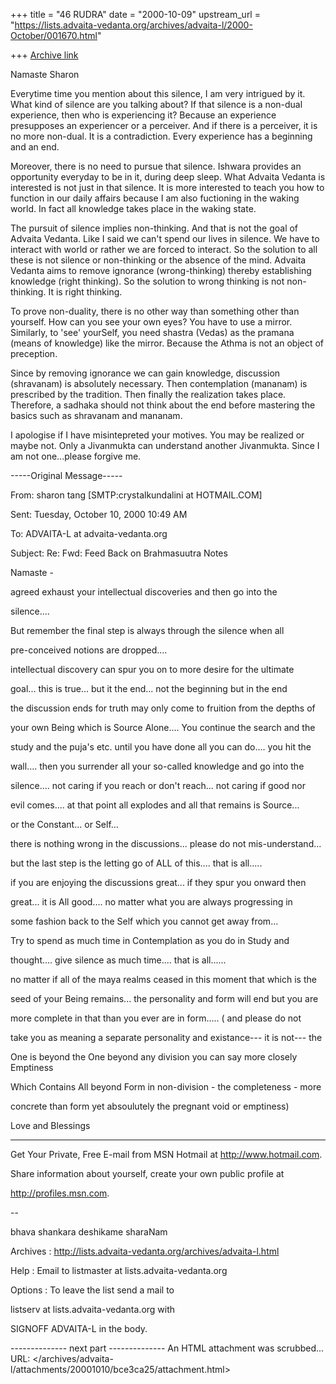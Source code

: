 +++
title = "46 RUDRA"
date = "2000-10-09"
upstream_url = "https://lists.advaita-vedanta.org/archives/advaita-l/2000-October/001670.html"

+++
[Archive link](https://lists.advaita-vedanta.org/archives/advaita-l/2000-October/001670.html)

Namaste Sharon

Everytime time you mention about this silence, I am very intrigued by it.  What kind of silence are you talking about?  If that silence is a non-dual experience, then who is experiencing it?  Because an experience presupposes an experiencer or a perceiver.  And if there is a perceiver, it is no more non-dual.  It is a contradiction.  Every experience has a beginning and an end.  

Moreover, there is no need to pursue that silence.  Ishwara provides an opportunity everyday to be in it, during deep sleep.  What Advaita Vedanta is interested is not just in that silence.  It is more interested to teach you how to function in our daily affairs because I am also fuctioning in the waking world.  In fact all knowledge takes place in the waking state.  

The pursuit of silence implies non-thinking.  And that is not the goal of Advaita Vedanta.  Like I said we can't spend our lives in silence.  We have to interact with world or rather we are forced to interact.  So the solution to all these is not silence or non-thinking or the absence of the mind.  Advaita Vedanta aims to remove ignorance (wrong-thinking) thereby establishing knowledge (right thinking).  So the solution to wrong thinking is not non-thinking.  It is right thinking.  

To prove non-duality, there is no other way than something other than yourself.  How can you see your own eyes?  You have to use a mirror.  Similarly, to 'see' yourSelf, you need shastra (Vedas) as the pramana (means of knowledge) like the mirror.  Because the Athma is not an object of preception.

Since by removing ignorance we can gain knowledge, discussion (shravanam) is absolutely necessary.  Then contemplation (mananam) is prescribed by the tradition.  Then finally the realization takes place.  Therefore, a sadhaka should not think about the end before mastering the basics such as shravanam and mananam.  

I apologise if I have misintepreted your motives.  You may be realized or maybe not.  Only a Jivanmukta can understand another Jivanmukta.  Since I am not one...please forgive me.  



-----Original Message-----

From: sharon tang [SMTP:crystalkundalini at HOTMAIL.COM]

Sent: Tuesday, October 10, 2000 10:49 AM

To: ADVAITA-L at advaita-vedanta.org

Subject: Re: Fwd: Feed Back on Brahmasuutra Notes

Namaste -

agreed exhaust your intellectual discoveries and then go into the

silence....

But remember the final step is always through the silence when all

pre-conceived notions are dropped....

intellectual discovery can spur you on to more desire for the ultimate

goal... this is true... but it the end... not the beginning but in the end

the discussion ends for truth may only come to fruition from the depths of

your own Being which is Source Alone.... You continue the search and the

study and the puja's etc. until you have done all you can do.... you hit the

wall.... then you surrender all your so-called knowledge and go into the

silence.... not caring if you reach or don't reach... not caring if good nor

evil comes.... at that point all explodes and all that remains is Source...

or the Constant... or Self...

there is nothing wrong in the discussions... please do not mis-understand...

but the last step is the letting go of ALL of this.... that is all.....

if you are enjoying the discussions great... if they spur you onward then

great... it is All good.... no matter what you are always progressing in

some fashion back to the Self which you cannot get away from...

Try to spend as much time in Contemplation as you do in Study and

thought.... give silence as much time.... that is all......

no matter if all of the maya realms ceased in this moment that which is the

seed of your Being remains... the personality and form will end but you are

more complete in that than you ever are in form..... ( and please do not

take you as meaning a separate personality and existance--- it is not--- the

One is beyond the One beyond any division you can say more closely Emptiness

Which Contains All beyond Form in non-division - the completeness - more

concrete than form yet absoulutely the pregnant void or emptiness)

Love and Blessings

_________________________________________________________________________

Get Your Private, Free E-mail from MSN Hotmail at http://www.hotmail.com.

Share information about yourself, create your own public profile at

http://profiles.msn.com.

--

bhava shankara deshikame sharaNam

Archives : http://lists.advaita-vedanta.org/archives/advaita-l.html

Help : Email to listmaster at lists.advaita-vedanta.org

Options : To leave the list send a mail to

listserv at lists.advaita-vedanta.org with

SIGNOFF ADVAITA-L in the body.

-------------- next part --------------
An HTML attachment was scrubbed...
URL: </archives/advaita-l/attachments/20001010/bce3ca25/attachment.html>
